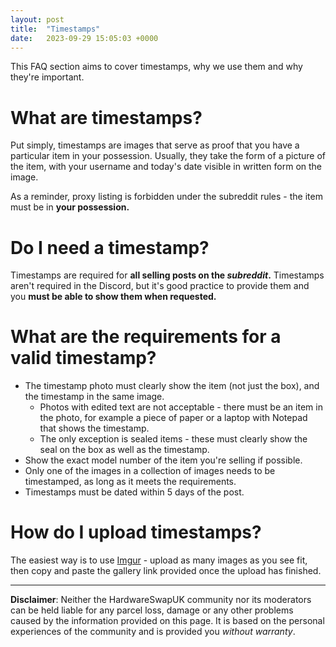 ```yaml
---
layout: post
title:  "Timestamps"
date:   2023-09-29 15:05:03 +0000
---
```


This FAQ section aims to cover timestamps, why we use them and why they're important.

# What are timestamps?

Put simply, timestamps are images that serve as proof that you have a particular item in your possession. Usually, they take the form of a picture of the item, with your username and today's date visible in written form on the image.

As a reminder, proxy listing is forbidden under the subreddit rules - the item must be in **your possession.**

# Do I need a timestamp?

Timestamps are required for **all selling posts on the _subreddit_.** Timestamps aren't required in the Discord, but it's good practice to provide them and you **must be able to show them when requested.**

# What are the requirements for a valid timestamp?

- The timestamp photo must clearly show the item (not just the box), and the timestamp in the same image.
    - Photos with edited text are not acceptable - there must be an item in the photo, for example a piece of paper or a laptop with Notepad that shows the timestamp.
    - The only exception is sealed items - these must clearly show the seal on the box as well as the timestamp.
- Show the exact model number of the item you're selling if possible.
- Only one of the images in a collection of images needs to be timestamped, as long as it meets the requirements.
- Timestamps must be dated within 5 days of the post.

# How do I upload timestamps?

The easiest way is to use [Imgur](https://imgur.com/upload) - upload as many images as you see fit, then copy and paste the gallery link provided once the upload has finished.

---

**Disclaimer**: Neither the HardwareSwapUK community nor its moderators can be held liable for any parcel loss, damage or any other problems caused by the information provided on this page. It is based on the personal experiences of the community and is provided you _without warranty_.
